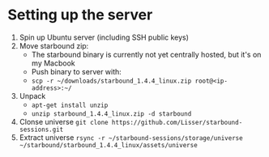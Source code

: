 # Setting up the server
1. Spin up Ubuntu server (including SSH public keys)
2. Move starbound zip:
    * The starbound binary is currently not yet centrally hosted, but it's on my Macbook
    * Push binary to server with:
    * `scp -r ~/downloads/starbound_1.4.4_linux.zip root@<ip-address>:~/`
3. Unpack
    * `apt-get install unzip`
    * `unzip starbound_1.4.4_linux.zip -d starbound`
4. Clonse universe `git clone https://github.com/Lisser/starbound-sessions.git`
5. Extract universe `rsync -r ~/starbound-sessions/storage/universe ~/starbound/starbound_1.4.4_linux/assets/universe`